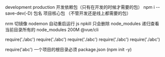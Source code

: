 development production
开发依赖包（只有在开发的时候才需要的包） npm i --save-dev(-D) 包名
项目核心包 （不管开发还是线上都需要的包）

nrm 切镜像
nodemon 自动重启运行 js
npkill 只会删除 node_modules 递归查看当前目录所有的 node_modules 200M
@vue/cli

require('./abc')
require('./abc')
require('./abc')
require('./abc')
require('./abc')

require('abc')
一个项目的根目录必须 package.json (npm init -y)
